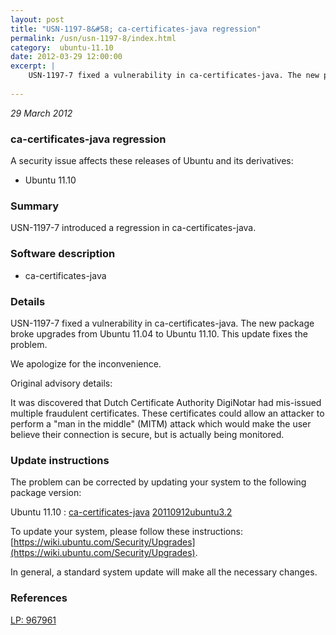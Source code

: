 ```yaml
---
layout: post
title: "USN-1197-8&#58; ca-certificates-java regression"
permalink: /usn/usn-1197-8/index.html
category:  ubuntu-11.10
date: 2012-03-29 12:00:00
excerpt: |
    USN-1197-7 fixed a vulnerability in ca-certificates-java. The new package broke upgrades from Ubuntu 11.04 to Ubuntu 11.10. This update fixes the problem.
    
--- 
```

 
 

*29 March 2012*

### ca-certificates-java regression

A security issue affects these releases of Ubuntu and its derivatives:

* Ubuntu 11.10

### Summary

USN-1197-7 introduced a regression in ca-certificates-java. 

### Software description

* ca-certificates-java 

### Details

USN-1197-7 fixed a vulnerability in ca-certificates-java. The new package broke upgrades from Ubuntu 11.04 to Ubuntu 11.10. This update fixes the problem.

We apologize for the inconvenience.

Original advisory details:

 It was discovered that Dutch Certificate Authority DigiNotar had mis-issued multiple fraudulent certificates. These certificates could allow an attacker to perform a &quot;man in the middle&quot; (MITM) attack which would make the user believe their connection is secure, but is actually being monitored. 

### Update instructions

The problem can be corrected by updating your system to the following package version:

Ubuntu 11.10
 : [ca-certificates-java](https://launchpad.net/ubuntu/+source/ca-certificates-java) <span> [20110912ubuntu3.2](https://launchpad.net/ubuntu/+source/ca-certificates-java/20110912ubuntu3.2) </span> 

To update your system, please follow these instructions: [https://wiki.ubuntu.com/Security/Upgrades](https://wiki.ubuntu.com/Security/Upgrades).

In general, a standard system update will make all the necessary changes. 

### References

 
 [LP: 967961](https://launchpad.net/bugs/967961)
 

